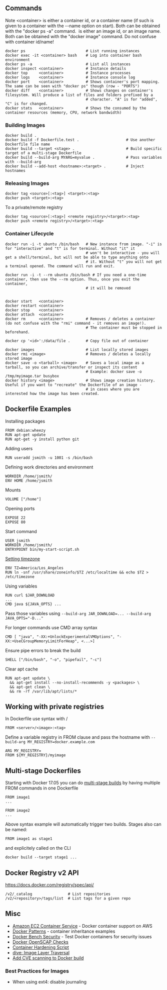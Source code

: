 ## Commands

Note \<container> is either a container id, or a container name (if such is given to a container with the --name option on start). Both can be obtained with the "docker ps -a" command. <image> is either an image id, or an image name. Both can be obtained with the "docker image" command. Do not confuse with container id/name!

    docker ps                           # List running instances
    docker exec -it <container> bash    # Log into container bash environment
    docker ps -a                        # List all instances
    docker inspect <container>          # Instance details
    docker top     <container>          # Instance processes
    docker logs    <container>          # Instance console log
    docker port    <container>          # Shows container's port mapping. The same can be seen with "docker ps" though (row - "PORTS")
    docker diff    <container>          # Shows changes on container's filesystem. Will produce a list of files and folders prefixed by a
                                        # character. "A" is for "added", "C" is for changed.
    docker stats   <container>          # Shows the consumed by the container resources (memory, CPU, network bandwidth)

### Building Images

    docker build .
    docker build -f Dockerfile.test .                     # Use another Dockerfile file name
    docker build --target <stage> .                       # Build specific target of a multi-stage Dockerfile
    docker build --build-arg MYARG=myvalue .              # Pass variables with --build-arg
    docker build --add-host <hostname>:<target> .         # Inject hostnames

### Releasing Images

    docker tag <source>[:<tag>] <target>:<tag>
    docker push <target>:<tag>
    
To a private/remote registry

    docker tag <source>[:<tag>] <remote registry>/<target>:<tag>
    docker push <remote registry>/<target>:<tag>

### Container Lifecycle

    docker run -i -t ubuntu /bin/bash   # New instance from image. "-i" is for "interactive" and "t" is for terminal. Without "it" it
                                        # won't be interactive - you will get a shell/terminal, but will not be able to type anything onto 
                                        # it. Without "t" you will not get a terminal opened. The command will run and exit.
                                        
    docker run -i -t --rm ubuntu /bin/bash # If you need a one-time container, then use the --rm option. Thus, once you exit the container,
                                        # it will be removed                                  
                                         

    docker start   <container>
    docker restart <container>
    docker stop    <container>
    docker attach  <container>
    docker rm      <container>          # Removes / deletes a container (do not confuse with the "rmi" command - it removes an image!).
                                        # The container must be stopped in beforehand.

    docker cp '<id>':/data/file .       # Copy file out of container

    docker images                       # List locally stored images
    docker rmi <image>                  # Removes / deletes a locally stored image
    docker save -o <tarball> <image>    # Saves a local image as a tarball, so you can archive/transfer or inspect its content
                                        # Example: docker save -o /tmp/myimage.tar busybox
    docker history <image>              # Shows image creation history. Useful if you want to "recreate" the Dockerfile of an image -
                                        # in cases where you are interested how the image has been created.

## Dockerfile Examples

Installing packages

    FROM debian:wheezy
    RUN apt-get update
    RUN apt-get -y install python git

Adding users

    RUN useradd jsmith -u 1001 -s /bin/bash

Defining work directories and environment

    WORKDIR /home/jsmith/
    ENV HOME /home/jsmith

Mounts

    VOLUME ["/home"]

Opening ports

    EXPOSE 22
    EXPOSE 80

Start command

    USER jsmith
    WORKDIR /home/jsmith/
    ENTRYPOINT bin/my-start-script.sh
    
[Setting timezone](https://serverfault.com/a/683651)

    ENV TZ=America/Los_Angeles
    RUN ln -snf /usr/share/zoneinfo/$TZ /etc/localtime && echo $TZ > /etc/timezone
    
Using variables

    RUN curl $JAR_DOWNLOAD
    ...
    CMD java ${JAVA_OPTS} ...
    
Pass those variables using `--build-arg JAR_DOWNLOAD=... --build-arg JAVA_OPTS="-D..."`

For longer commands use CMD array syntax

    CMD [ "java", "-XX:+UnlockExperimentalVMOptions", "-XX:+UseCGroupMemoryLimitForHeap", <...>]
    
Ensure pipe errors to break the build

    SHELL ["/bin/bash", "-o", "pipefail", "-c"]

Clear apt cache

    RUN apt-get update \
      && apt-get install --no-install-recommends -y <packages> \
      && apt-get clean \
      && rm -rf /var/lib/apt/lists/*

## Working with private registries

In Dockerfile use syntax with /

    FROM <server>/<image>:<tag>

Define a variable registry in FROM clause and pass the hostname with `--build-arg MY_REGISTRY=docker.example.com`

    ARG MY_REGISTRY=
    FROM ${MY_REGISTRY}/myimage

## Multi-stage Dockerfiles

Starting with Docker 17.05 you can do [multi-stage builds](https://docs.docker.com/develop/develop-images/multistage-build/#use-multi-stage-builds) by having multiple FROM commands in one Dockerfile

    FROM image1
    ...
    
    FROM image2
    ...
    
Above syntax example will automatically trigger two builds. Stages also can be named:

    FROM image1 as stage1
    
and explicitely called on the CLI

    docker build --target stage1 ...

## Docker Registry v2 API

https://docs.docker.com/registry/spec/api/

    /v2/_catalog                # List repositories
    /v2/<repository>/tags/list  # List tags for a given repo

## Misc

-   [Amazon EC2 Container Service](http://aws.amazon.com/ecs/) - Docker
    container support on AWS
-   [Docker Patterns](http://www.hokstad.com/docker/patterns) -
    container inheritance examples
-   [Docker Bench
    Security](https://github.com/docker/docker-bench-security) - Test
    Docker containers for security issues
-   [Docker OpenSCAP
    Checks](https://github.com/OpenSCAP/container-compliance)
-   [Container Hardening
    Script](https://gist.github.com/jumanjiman/f9d3db977846c163df12)
-   [dive: Image Layer Traversal](https://github.com/wagoodman/dive)
-   [Add CVE scanning to Docker build](https://www.tigera.io/blog/adding-cve-scanning-to-a-ci-cd-pipeline/)

### Best Practices for Images

- When using ext4: disable journaling
